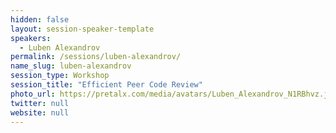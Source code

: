 ```yaml
---
hidden: false
layout: session-speaker-template
speakers: 
  - Luben Alexandrov
permalink: /sessions/luben-alexandrov/
name_slug: luben-alexandrov
session_type: Workshop
session_title: "Efficient Peer Code Review"
photo_url: https://pretalx.com/media/avatars/Luben_Alexandrov_N1RBhvz.jpg
twitter: null
website: null
---
```


